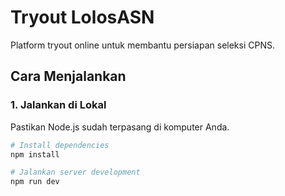 # Tryout LolosASN

Platform tryout online untuk membantu persiapan seleksi CPNS.

## Cara Menjalankan

### 1. Jalankan di Lokal
Pastikan Node.js sudah terpasang di komputer Anda.

```bash
# Install dependencies
npm install

# Jalankan server development
npm run dev
